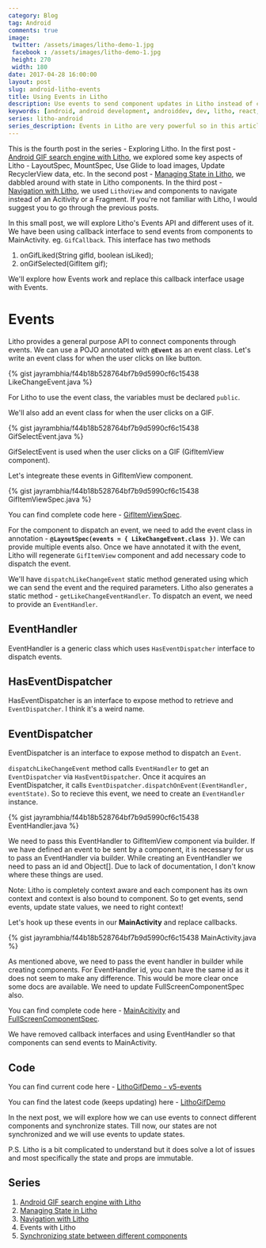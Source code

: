 ```yaml
---
category: Blog
tag: Android
comments: true
image:
 twitter: /assets/images/litho-demo-1.jpg
 facebook : /assets/images/litho-demo-1.jpg
 height: 270
 width: 180
date: 2017-04-28 16:00:00
layout: post
slug: android-litho-events
title: Using Events in Litho
description: Use events to send component updates in Litho instead of callbacks
keywords: [android, android development, androiddev, dev, litho, react, ui, gif, gifs, search, engine, facebook, open source, recyclerview with Litho, props in Litho, state in Litho, events with Litho, custom events in Litho]
series: litho-android
series_description: Events in Litho are very powerful so in this article we are going to explore Litho Events and use them to update components instead of the callbacks. We will send the events using `EventDispatcher` and grok Litho.
---
```


This is the fourth post in the series - Exploring Litho. In the first post - [Android GIF search engine with Litho](/blog/android-litho-gifs), we explored some key aspects of Litho - LayoutSpec, MountSpec, Use Glide to load images, Update RecyclerView data, etc. In the second post - [Managing State in Litho](/blog/android-litho-state), we dabbled around with state in Litho components. In the third post - [Navigation with Litho](/blog/android-litho-navigation), we used `LithoView` and components to navigate instead of an Acitivity or a Fragment. If you're not familiar with Litho, I would suggest you to go through the previous posts.

In this small post, we will explore Litho's Events API and different uses of it. We have been using callback interface to send events from components to MainActivity. eg. `GifCallback`. This interface has two methods

 1. onGifLiked(String gifId, boolean isLiked);
 2. onGifSelected(GifItem gif);

We'll explore how Events work and replace this callback interface usage with Events.

# Events

Litho provides a general purpose API to connect components through events. We can use a POJO annotated with **`@Event`** as an event class. Let's write an event class for when the user clicks on like button.

{% gist jayrambhia/f44b18b528764bf7b9d5990cf6c15438 LikeChangeEvent.java %}

For Litho to use the event class, the variables must be declared `public`.

We'll also add an event class for when the user clicks on a GIF.

{% gist jayrambhia/f44b18b528764bf7b9d5990cf6c15438 GifSelectEvent.java %}

GifSelectEvent is used when the user clicks on a GIF (GifItemView component).

Let's integreate these events in GifItemView component.

{% gist jayrambhia/f44b18b528764bf7b9d5990cf6c15438 GifItemViewSpec.java %}

You can find complete code here - [GifItemViewSpec](https://github.com/jayrambhia/LithoGifSearch/blob/v5-events/app/src/main/java/com/fenchtose/lithogifsearch/components/GifItemViewSpec.java).

For the component to dispatch an event, we need to add the event class in annotation - **`@LayoutSpec(events = { LikeChangeEvent.class })`**. We can provide multiple events also. Once we have annotated it with the event, Litho will regenerate `GifItemView` component and add necessary code to dispatch the event.

We'll have `dispatchLikeChangeEvent` static method generated using which we can send the event and the required parameters. Litho also generates a static method - `getLikeChangeEventHandler`. To dispatch an event, we need to provide an `EventHandler`.

## EventHandler
EventHandler is a generic class which uses `HasEventDispatcher` interface to dispatch events.

## HasEventDispatcher
HasEventDispatcher is an interface to expose method to retrieve and `EventDispatcher`. I think it's a weird name.

## EventDispatcher
EventDispatcher is an interface to expose method to dispatch an `Event`.

`dispatchLikeChangeEvent` method calls `EventHandler` to get an `EventDispatcher` via `HasEventDispatcher`. Once it acquires an EventDispatcher, it calls `EventDispatcher.dispatchOnEvent(EventHandler, eventState)`. So to recieve this event, we need to create an `EventHandler` instance.

{% gist jayrambhia/f44b18b528764bf7b9d5990cf6c15438 EventHandler.java %}

We need to pass this EventHandler to GifItemView component via builder. If we have defined an event to be sent by a component, it is necessary for us to pass an EventHandler via builder. While creating an EventHandler we need to pass an id and Object[]. Due to lack of documentation, I don't know where these things are used.

Note: Litho is completely context aware and each component has its own context and context is also bound to component. So to get events, send events, update state values, we need to right context!

Let's hook up these events in our **MainActivity** and replace callbacks.

{% gist jayrambhia/f44b18b528764bf7b9d5990cf6c15438 MainActivity.java %}

As mentioned above, we need to pass the event handler in builder while creating components. For EventHandler id, you can have the same id as it does not seem to make any difference. This would be more clear once some docs are available. We need to update FullScreenComponentSpec also.

You can find complete code here - [MainAcitivity](https://github.com/jayrambhia/LithoGifSearch/blob/v5-events/app/src/main/java/com/fenchtose/lithogifsearch/MainActivity.java) and [FullScreenComponentSpec](https://github.com/jayrambhia/LithoGifSearch/blob/v5-events/app/src/main/java/com/fenchtose/lithogifsearch/components/FullScreenComponentSpec.java).

We have removed callback interfaces and using EventHandler so that components can send events to MainActivity.

## Code

You can find current code here - [LithoGifDemo - v5-events](https://github.com/jayrambhia/LithoGifSearch/tree/v5-events)

You can find the latest code (keeps updating) here - [LithoGifDemo](https://github.com/jayrambhia/LithoGifSearch)

In the next post, we will explore how we can use events to connect different components and synchronize states. Till now, our states are not synchronized and we will use events to update states.

P.S. Litho is a bit complicated to understand but it does solve a lot of issues and most specifically the state and props are immutable.

## Series

 1. [Android GIF search engine with Litho](/blog/android-litho-gifs)
 2. [Managing State in Litho](/blog/android-litho-state)
 3. [Navigation with Litho](/blog/android-litho-navigation)
 4. Events with Litho
 5. [Synchronizing state between different components](/blog/android-litho-sync)
